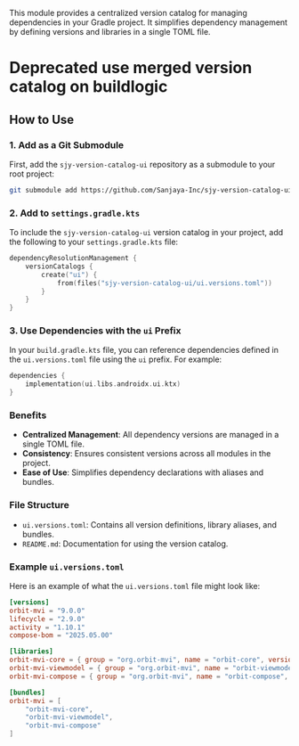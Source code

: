 This module provides a centralized version catalog for managing dependencies in your Gradle project. It simplifies dependency management by defining versions and libraries in a single TOML file.
# Deprecated use merged version catalog on buildlogic
## How to Use

### 1. Add as a Git Submodule

First, add the `sjy-version-catalog-ui` repository as a submodule to your root project:

```bash
git submodule add https://github.com/Sanjaya-Inc/sjy-version-catalog-ui.git
```

### 2. Add to `settings.gradle.kts`

To include the `sjy-version-catalog-ui` version catalog in your project, add the following to your `settings.gradle.kts` file:

```kotlin
dependencyResolutionManagement {
    versionCatalogs {
        create("ui") {
            from(files("sjy-version-catalog-ui/ui.versions.toml"))
        }
    }
}
```

### 3. Use Dependencies with the `ui` Prefix

In your `build.gradle.kts` file, you can reference dependencies defined in the `ui.versions.toml` file using the `ui` prefix. For example:

```kotlin
dependencies {
    implementation(ui.libs.androidx.ui.ktx)
}
```

### Benefits

- **Centralized Management**: All dependency versions are managed in a single TOML file.
- **Consistency**: Ensures consistent versions across all modules in the project.
- **Ease of Use**: Simplifies dependency declarations with aliases and bundles.

### File Structure

- `ui.versions.toml`: Contains all version definitions, library aliases, and bundles.
- `README.md`: Documentation for using the version catalog.

### Example `ui.versions.toml`

Here is an example of what the `ui.versions.toml` file might look like:

```toml
[versions]
orbit-mvi = "9.0.0"
lifecycle = "2.9.0"
activity = "1.10.1"
compose-bom = "2025.05.00"

[libraries]
orbit-mvi-core = { group = "org.orbit-mvi", name = "orbit-core", version.ref = "orbit-mvi" }
orbit-mvi-viewmodel = { group = "org.orbit-mvi", name = "orbit-viewmodel", version.ref = "orbit-mvi" }
orbit-mvi-compose = { group = "org.orbit-mvi", name = "orbit-compose", version.ref = "orbit-mvi" }

[bundles]
orbit-mvi = [
    "orbit-mvi-core",
    "orbit-mvi-viewmodel",
    "orbit-mvi-compose"
]

```
